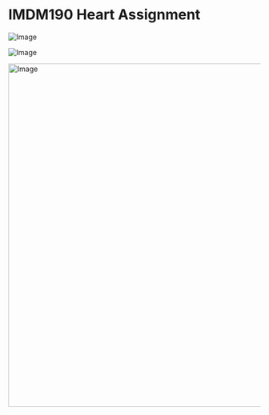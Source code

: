 # IMDM190 Heart Assignment


![Image](https://github.com/user-attachments/assets/beb31fbc-917e-4947-a89f-dae36b7117b8)


![Image](https://github.com/user-attachments/assets/f87d2363-e407-446d-8f07-2ec38f17a7c2)

<img width="687" alt="Image" src="https://github.com/user-attachments/assets/0bff3e48-aabb-417d-9478-24b569e4806b" />
